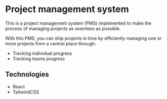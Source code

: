 # Project management system

This is a project management system (PMS) implemented to make the process of managing projects as seamless as possible.

With this PMS, you can ship projects in time by efficiently managing one or more projects from a central place through:

* Tracking individual progress
* Tracking teams progress

## Technologies

* React
* TailwindCSS
